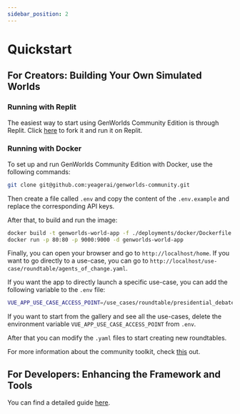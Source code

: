 ```yaml
---
sidebar_position: 2
---
```


# Quickstart

## For Creators: Building Your Own Simulated Worlds

### Running with Replit

The easiest way to start using GenWorlds Community Edition is through Replit. Click [here](https://replit.com/@yeagerai/GenWorlds) to fork it and run it on Replit.

### Running with Docker

To set up and run GenWorlds Community Edition with Docker, use the following commands:

```sh
git clone git@github.com:yeagerai/genworlds-community.git
```

Then create a file called `.env` and copy the content of the `.env.example` and replace the corresponding API keys.

After that, to build and run the image:

```sh
docker build -t genworlds-world-app -f ./deployments/docker/Dockerfile .
docker run -p 80:80 -p 9000:9000 -d genworlds-world-app
```

Finally, you can open your browser and go to `http://localhost/home`. If you want to go directly to a use-case, you can go to `http://localhost/use-case/roundtable/agents_of_change.yaml`.

If you want the app to directly launch a specific use-case, you can add the following variable to the `.env` file:

```bash
VUE_APP_USE_CASE_ACCESS_POINT=/use_cases/roundtable/presidential_debate.yaml
```

If you want to start from the gallery and see all the use-cases, delete the environment variable `VUE_APP_USE_CASE_ACCESS_POINT` from `.env`.

After that you can modify the `.yaml` files to start creating new roundtables.

For more information about the community toolkit, check [this](/docs/category/community-toolkit) out.

## For Developers: Enhancing the Framework and Tools

You can find a detailed guide [here](/docs/genworlds-framework/devs-guide/).
